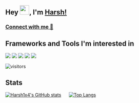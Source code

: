 ## Hey <img src="https://github.com/TheDudeThatCode/TheDudeThatCode/blob/master/Assets/Hi.gif" width="29">, I'm [Harsh!](https://bio.link/harsh1x4)
<!-- <h3 align="center">A Student from India</h3> -->

### [Connect with me 💬](https://bio.link/harsh1x4)

## Frameworks and Tools I'm interested in
![](https://img.shields.io/badge/Angular-DD0031?style=for-the-badge&logo=angular&logoColor=white) ![](https://img.shields.io/badge/Bootstrap-563D7C?style=for-the-badge&logo=bootstrap&logoColor=white) ![](https://img.shields.io/badge/Spring-6AAD3D?style=for-the-badge&logo=spring&logoColor=white) ![](https://img.shields.io/badge/Java-FFFFFF?style=for-the-badge&logo=java&logoColor=red) ![](https://img.shields.io/badge/oracle-ed1c24?style=for-the-badge&logo=oracle&logoColor=white)

![visitors](https://visitor-badge.laobi.icu/badge?page_id=harsh1x4.harsh1x4)

## Stats
[![Harsh1x4's GitHub stats](https://github-readme-stats.vercel.app/api?username=harsh1x4&show_icons=true&bg_color=90,c6ffdd,fbd786,f7797d&title_color=000)](https://github.com/anuraghazra/github-readme-stats)&nbsp;&nbsp;&nbsp;&nbsp;&nbsp;
[![Top Langs](https://github-readme-stats.vercel.app/api/top-langs/?username=harsh1x4&layout=compact&bg_color=90,c6ffdd,fbd786,f7797d&title_color=000)](https://github.com/anuraghazra/github-readme-stats)
